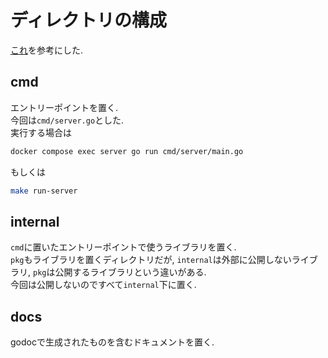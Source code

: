 # ディレクトリの構成
[これ](https://github.com/golang-standards/project-layout/blob/master/README_ja.md)を参考にした. 

## cmd
エントリーポイントを置く.  
今回は`cmd/server.go`とした.  
実行する場合は
```sh
docker compose exec server go run cmd/server/main.go
```
もしくは
```sh
make run-server
```

## internal
`cmd`に置いたエントリーポイントで使うライブラリを置く.  
`pkg`もライブラリを置くディレクトリだが, 
`internal`は外部に公開しないライブラリ, `pkg`は公開するライブラリという違いがある.  
今回は公開しないのですべて`internal`下に置く. 

## docs
godocで生成されたものを含むドキュメントを置く. 
